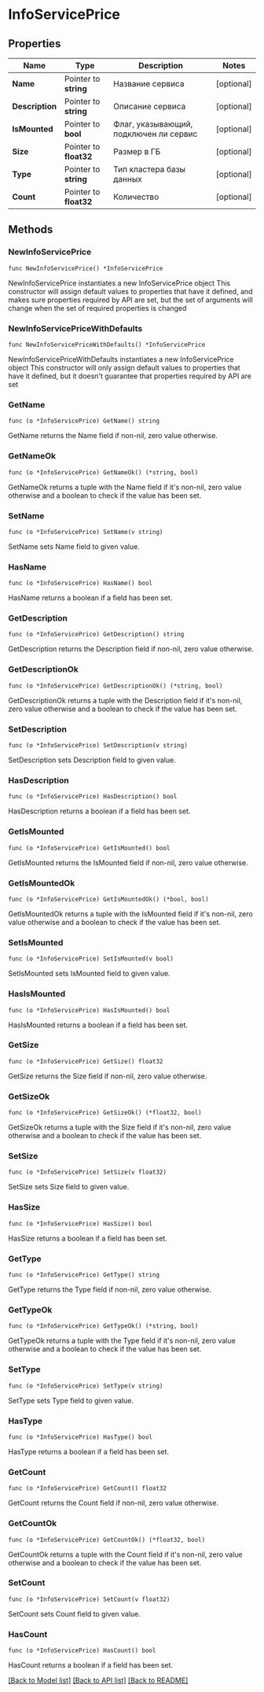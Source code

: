 # InfoServicePrice

## Properties

Name | Type | Description | Notes
------------ | ------------- | ------------- | -------------
**Name** | Pointer to **string** | Название сервиса | [optional] 
**Description** | Pointer to **string** | Описание сервиса | [optional] 
**IsMounted** | Pointer to **bool** | Флаг, указывающий, подключен ли сервис | [optional] 
**Size** | Pointer to **float32** | Размер в ГБ | [optional] 
**Type** | Pointer to **string** | Тип кластера базы данных | [optional] 
**Count** | Pointer to **float32** | Количество | [optional] 

## Methods

### NewInfoServicePrice

`func NewInfoServicePrice() *InfoServicePrice`

NewInfoServicePrice instantiates a new InfoServicePrice object
This constructor will assign default values to properties that have it defined,
and makes sure properties required by API are set, but the set of arguments
will change when the set of required properties is changed

### NewInfoServicePriceWithDefaults

`func NewInfoServicePriceWithDefaults() *InfoServicePrice`

NewInfoServicePriceWithDefaults instantiates a new InfoServicePrice object
This constructor will only assign default values to properties that have it defined,
but it doesn't guarantee that properties required by API are set

### GetName

`func (o *InfoServicePrice) GetName() string`

GetName returns the Name field if non-nil, zero value otherwise.

### GetNameOk

`func (o *InfoServicePrice) GetNameOk() (*string, bool)`

GetNameOk returns a tuple with the Name field if it's non-nil, zero value otherwise
and a boolean to check if the value has been set.

### SetName

`func (o *InfoServicePrice) SetName(v string)`

SetName sets Name field to given value.

### HasName

`func (o *InfoServicePrice) HasName() bool`

HasName returns a boolean if a field has been set.

### GetDescription

`func (o *InfoServicePrice) GetDescription() string`

GetDescription returns the Description field if non-nil, zero value otherwise.

### GetDescriptionOk

`func (o *InfoServicePrice) GetDescriptionOk() (*string, bool)`

GetDescriptionOk returns a tuple with the Description field if it's non-nil, zero value otherwise
and a boolean to check if the value has been set.

### SetDescription

`func (o *InfoServicePrice) SetDescription(v string)`

SetDescription sets Description field to given value.

### HasDescription

`func (o *InfoServicePrice) HasDescription() bool`

HasDescription returns a boolean if a field has been set.

### GetIsMounted

`func (o *InfoServicePrice) GetIsMounted() bool`

GetIsMounted returns the IsMounted field if non-nil, zero value otherwise.

### GetIsMountedOk

`func (o *InfoServicePrice) GetIsMountedOk() (*bool, bool)`

GetIsMountedOk returns a tuple with the IsMounted field if it's non-nil, zero value otherwise
and a boolean to check if the value has been set.

### SetIsMounted

`func (o *InfoServicePrice) SetIsMounted(v bool)`

SetIsMounted sets IsMounted field to given value.

### HasIsMounted

`func (o *InfoServicePrice) HasIsMounted() bool`

HasIsMounted returns a boolean if a field has been set.

### GetSize

`func (o *InfoServicePrice) GetSize() float32`

GetSize returns the Size field if non-nil, zero value otherwise.

### GetSizeOk

`func (o *InfoServicePrice) GetSizeOk() (*float32, bool)`

GetSizeOk returns a tuple with the Size field if it's non-nil, zero value otherwise
and a boolean to check if the value has been set.

### SetSize

`func (o *InfoServicePrice) SetSize(v float32)`

SetSize sets Size field to given value.

### HasSize

`func (o *InfoServicePrice) HasSize() bool`

HasSize returns a boolean if a field has been set.

### GetType

`func (o *InfoServicePrice) GetType() string`

GetType returns the Type field if non-nil, zero value otherwise.

### GetTypeOk

`func (o *InfoServicePrice) GetTypeOk() (*string, bool)`

GetTypeOk returns a tuple with the Type field if it's non-nil, zero value otherwise
and a boolean to check if the value has been set.

### SetType

`func (o *InfoServicePrice) SetType(v string)`

SetType sets Type field to given value.

### HasType

`func (o *InfoServicePrice) HasType() bool`

HasType returns a boolean if a field has been set.

### GetCount

`func (o *InfoServicePrice) GetCount() float32`

GetCount returns the Count field if non-nil, zero value otherwise.

### GetCountOk

`func (o *InfoServicePrice) GetCountOk() (*float32, bool)`

GetCountOk returns a tuple with the Count field if it's non-nil, zero value otherwise
and a boolean to check if the value has been set.

### SetCount

`func (o *InfoServicePrice) SetCount(v float32)`

SetCount sets Count field to given value.

### HasCount

`func (o *InfoServicePrice) HasCount() bool`

HasCount returns a boolean if a field has been set.


[[Back to Model list]](../README.md#documentation-for-models) [[Back to API list]](../README.md#documentation-for-api-endpoints) [[Back to README]](../README.md)


